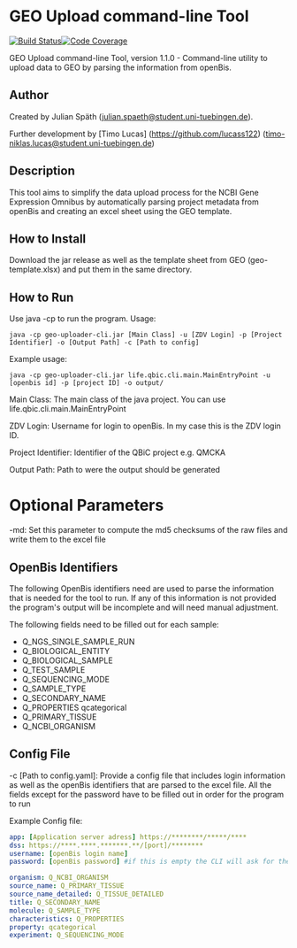 # GEO Upload command-line Tool

[![Build Status](https://travis-ci.com/qbicsoftware/geo-uploader-cli.svg?branch=development)](https://travis-ci.com/qbicsoftware/geo-uploader-cli)[![Code Coverage]( https://codecov.io/gh/qbicsoftware/geo-uploader-cli/branch/development/graph/badge.svg)](https://codecov.io/gh/qbicsoftware/geo-uploader-cli)

GEO Upload command-line Tool, version 1.1.0 - Command-line utility to upload data to GEO by parsing the information from openBis.
## Author
Created by Julian Späth (julian.spaeth@student.uni-tuebingen.de).

Further development by [Timo Lucas] (https://github.com/lucass122) (timo-niklas.lucas@student.uni-tuebingen.de)

## Description

 This tool aims to simplify the data upload process for the NCBI Gene Expression Omnibus by automatically parsing project metadata from openBis and creating an excel sheet using the GEO template.


## How to Install

Download the jar release as well as the template sheet from GEO (geo-template.xlsx) and put them in the same directory.

## How to Run

Use java -cp to run the program.
Usage:

```console
java -cp geo-uploader-cli.jar [Main Class] -u [ZDV Login] -p [Project Identifier] -o [Output Path] -c [Path to config]
```
Example usage:

```console
java -cp geo-uploader-cli.jar life.qbic.cli.main.MainEntryPoint -u [openbis id] -p [project ID] -o output/
```

Main Class: The main class of the java project. You can use life.qbic.cli.main.MainEntryPoint

ZDV Login: Username for login to openBis. In my case this is the ZDV login ID.

Project Identifier: Identifier of the QBiC project e.g. QMCKA

Output Path: Path to were the output should be generated

# Optional Parameters

-md: Set this parameter to compute the md5 checksums of the raw files and write them to the excel file



## OpenBis Identifiers

The following OpenBis identifiers need are used to parse the information that is needed for the tool to run.
If any of this information is not provided the program's output will be incomplete and will need manual adjustment.

The following fields need to be filled out for each sample:

* Q_NGS_SINGLE_SAMPLE_RUN
* Q_BIOLOGICAL_ENTITY
* Q_BIOLOGICAL_SAMPLE
* Q_TEST_SAMPLE
* Q_SEQUENCING_MODE
* Q_SAMPLE_TYPE
* Q_SECONDARY_NAME
* Q_PROPERTIES qcategorical
* Q_PRIMARY_TISSUE
* Q_NCBI_ORGANISM

## Config File

-c [Path to config.yaml]: Provide a config file that includes login information as well as the openBis identifiers that are parsed to the excel file. All the fields except for the password have to be filled out in order for the program to run

Example Config file:

```yaml
app: [Application server adress] https://********/*****/****
dss: https://****.****.*******.**/[port]/********
username: [openBis login name]
password: [openBis password] #if this is empty the CLI will ask for the password at the start of the program

organism: Q_NCBI_ORGANISM
source_name: Q_PRIMARY_TISSUE
source_name_detailed: Q_TISSUE_DETAILED
title: Q_SECONDARY_NAME
molecule: Q_SAMPLE_TYPE
characteristics: Q_PROPERTIES
property: qcategorical
experiment: Q_SEQUENCING_MODE
```
